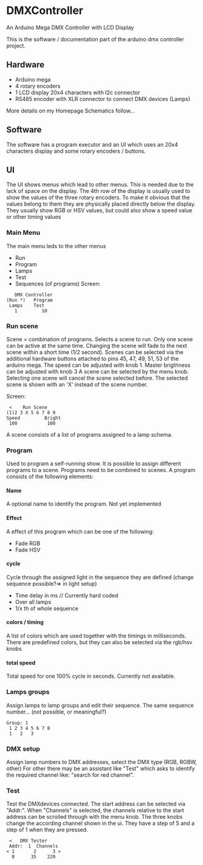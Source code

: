 # DMXController
An Arduino Mega DMX Controller with LCD Display

This is the software / documentation part of the arduino dmx controller project.

## Hardware
* Arduino mega
* 4 rotary encoders
* 1 LCD display 20x4 characters with I2c connector
* RS485 encoder with XLR connector to connect DMX devices (Lamps)

More details on my Homepage
Schematics follow...

## Software
The software has a program executor and an UI which uses an 20x4 characters display and some rotary encoders / buttons.

## UI
The UI shows menus which lead to other menus. This is needed due to the lack of space on the display.
The 4th row of the display is usually used to show the values of the three rotary encoders. To make it obvious that the values belong to them they are physically placed directly below the display. They usually show RGB or HSV values, but could also show a speed value or other timing values


### Main Menu
The main menu leds to the other menus
* Run
* Program
* Lamps
* Test
* Sequences (of programs)
Screen:
```
   DMX Controller   
(Run *)   Program 
 Lamps    Test
   1         10
```

### Run scene
Scene = combination of programs.
Selects a scene to run. Only one scene can be active at the same time. Changing the scene will fade to the next scene within a short time (1/2 second).
Scenes can be selected via the additional hardware buttons attached to pins 45, 47, 49, 51, 53 of the arduino mega.
The speed can be adjusted with knob 1.
Master brigthness can be adjusted with knob 3
A scene can be selected by the menu knob. Selecting one scene will cancel the scene selected before. The selected scene is shown with an 'X' instead of the scene number.

Screen:
```
 <    Run Scene
(1)2 3 X 5 6 7 8 9
Speed         Bright
 100           100
```

A scene consists of a list of programs assigned to a lamp schema. 

 
### Program
Used to program a self-running show. It is possible to assign different programs to a scene.
Programs need to be combined to scenes.
A program consists of the following elements:

#### Name
A optional name to identify the program. Not yet implemented

#### Effect
A effect of this program which can be one of the following:
* Fade RGB
* Fade HSV

#### cycle
Cycle through the assigned light in the sequence they are defined (change sequence possible?=> in light setup)
* Time delay in ms   // Currently hard coded
* Over all lamps
* 1/x th of whole sequence

#### colors / timing
A list of colors which are used together with the timings in milliseconds. There are predefined colors, but they can also be selected via the rgb/hsv knobs

#### total speed
Total speed for one 100% cycle in seconds. Currently not available.

### Lamps groups
Assign lamps to lamp groups and edit their sequence. The same sequence number... (not possible, or meaningful?)
```
Group: 1
 1 2 3 4 5 6 7 8
 1   2   3
```

### DMX setup
Assign lamp numbers to DMX addresses, select the DMX type (RGB, RGBW, other)
For other there may be an assistant like "Test" which asks to identify the required channel like: "search for red channel".

### Test
Test the DMXdevices connected.
The start address can be selected via "Addr:". When "Channels" is selected, the channels relative to the start address can be scrolled through with the menu knob. The three knobs change the according channel shown in the ui. They have a step of 5 and a step of 1 when they are pressed.

```
 <   DMX Tester     
 Addr:  1  Channels                     
< 1       2      3 >
  0      35    220
```
